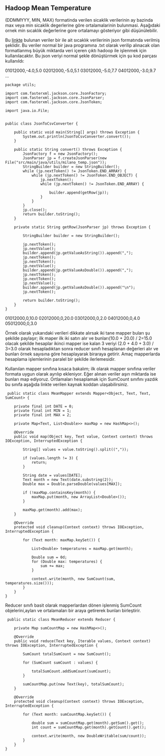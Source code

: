 **Hadoop Mean Temperature**
-------------------------

(DDMMYYY, MIN, MAX) formatinda verilen sicaklik verilerinin ay bazinda max veya min sicaklik degerlerine göre ortalamalarinin bulunmasi. Aşağıdaki ornek min sıcaklık değerlerine gore ortalamayı gösteriyor gibi düşünülebilir.

Bu [linkte](http://archivio-meteo.distile.it/ajax-charts.php?citta_id=4071&dal=01/01/2000&al=31/12/2013&param%5B%5D=tmin&param%5B%5D=tmax) bulunan veriler bir ile ait sıcaklık verilerinin json formatında verilmiş şeklidir. Bu veriler normal bir java programına .txt olarak verilip alınacak olan formatlanmış büyük miktarda veri içeren çıktı hadoop ile işlenmek için  kullanılacaktır. Bu json veriyi normal şekle dönüştürmek için şu kod parçası kullanıldı:

 

01012000,-4.0,5.0
02012000,-5.0,5.1
03012000,-5.0,7.7
04012000,-3.0,9.7
…

    package utils;
    
    import com.fasterxml.jackson.core.JsonFactory;
    import com.fasterxml.jackson.core.JsonParser;
    import com.fasterxml.jackson.core.JsonToken;
    
    import java.io.File;
    
    
    public class JsonToCsvConverter {
    
        public static void main(String[] args) throws Exception {
            System.out.println(JsonToCsvConverter.convert());
        }
    
        public static String convert() throws Exception {
            JsonFactory f = new JsonFactory();
            JsonParser jp = f.createJsonParser(new File("src/main/java/utils/milano_temp.json"));
            StringBuilder builder = new StringBuilder();
            while (jp.nextToken() != JsonToken.END_ARRAY) {
                while (jp.nextToken() != JsonToken.END_OBJECT) {
                    jp.nextToken();
                    while (jp.nextToken() != JsonToken.END_ARRAY) {
    
                        builder.append(getRow(jp));
                    }
                }
            }
            jp.close();
            return builder.toString();
        }
    
        private static String getRow(JsonParser jp) throws Exception {
    
            StringBuilder builder = new StringBuilder();
    
            jp.nextToken();
            jp.nextValue();
            builder.append(jp.getValueAsString()).append(",");
            jp.nextToken();
            jp.nextToken();
            jp.nextValue();
            builder.append(jp.getValueAsDouble()).append(",");
            jp.nextToken();
            jp.nextToken();
            jp.nextValue();
            builder.append(jp.getValueAsDouble()).append("\n");
            jp.nextToken();
    
            return builder.toString();
        }
    }

01012000,0,10.0
02012000,0,20.0
03012000,0,2.0
04012000,0,4.0
05012000,0,3.0

Örnek olarak yukarıdaki verileri dikkate alırsak  iki tane mapper buları şu şekilde paylaşır; ilk maper ilk iki satırı alır ve bunları(10.0 + 20.0) / 2=15.0 olacak şekilde hesaplar ikinci mapper ise kalan 3 veriyi (2.0 + 4.0 + 3.0) / 3=3.0 olarak hesapladıktan sonra reducer sınıfı hesaplanan değerleri alır ve bunları örnek sayısına göre hesaplayarak biraraya getirir. Amaç mapperlarda hesaplama işlemlerinin paralel bir şekilde ilerlemesidir.

Kullanılan mapper sınıfına kısaca bakalım; ilk olarak mapper sınıfına veriler formata uygun olarak ayrılıp ekleniyor. Eğer alınan veriler aşırı miktarda ise bunları map ediyoruz. Ortlamaları hesaplamak için  SumCount sınıfını yazdık bu sınıfa aşağıda linkte verilen kaynak koddan ulaşabilirsiniz.

   

     public static class MeanMapper extends Mapper<Object, Text, Text, SumCount> {
    
        private final int DATE = 0;
        private final int MIN = 1;
        private final int MAX = 2;
    
        private Map<Text, List<Double>> maxMap = new HashMap<>();
     
        @Override
        public void map(Object key, Text value, Context context) throws IOException, InterruptedException {
    
            String[] values = value.toString().split((","));
    
            if (values.length != 3) {
                return;
            }
    
            String date = values[DATE];
            Text month = new Text(date.substring(2));
            Double max = Double.parseDouble(values[MAX]);
    
            if (!maxMap.containsKey(month)) {
                maxMap.put(month, new ArrayList<Double>());
            }
    
            maxMap.get(month).add(max);
        }
    
        @Override
        protected void cleanup(Context context) throws IOException, InterruptedException {
    
            for (Text month: maxMap.keySet()) {
    
                List<Double> temperatures = maxMap.get(month);
    
                Double sum = 0d;
                for (Double max: temperatures) {
                    sum += max;
                }
    
                context.write(month, new SumCount(sum, temperatures.size()));
            }
        }
    }

Reducer sınıfı basit olarak  mapperlardan dönen işlenmiş SumCount objelerini,ayları ve ortalamaları bir araya getirerek bunları birleştirir.

   

     public static class MeanReducer extends Reducer {
    
        private Map sumCountMap = new HashMap<>();
    
        @Override
        public void reduce(Text key, Iterable values, Context context) throws IOException, InterruptedException {
    
            SumCount totalSumCount = new SumCount();
    
            for (SumCount sumCount : values) {
    
                totalSumCount.addSumCount(sumCount);
            }
    
            sumCountMap.put(new Text(key), totalSumCount);
        }
    
        @Override
        protected void cleanup(Context context) throws IOException, InterruptedException {
    
            for (Text month: sumCountMap.keySet()) {
    
                double sum = sumCountMap.get(month).getSum().get();
                int count = sumCountMap.get(month).getCount().get();
    
                context.write(month, new DoubleWritable(sum/count));
            }
        }
    }

